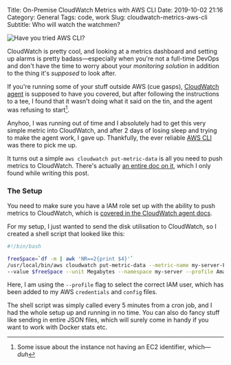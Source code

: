Title: On-Premise CloudWatch Metrics with AWS CLI
Date: 2019-10-02 21:16
Category: General
Tags: code, work
Slug: cloudwatch-metrics-aws-cli
Subtitle: Who will watch the watchmen?

![Have you tried AWS CLI?]({filename}/images/aws-cli.jpg)

CloudWatch is pretty cool, and looking at a metrics dashboard and setting up
alarms is pretty badass—especially when you're not a full-time DevOps and
don't have the time to worry about your _monitoring solution_ in addition to
the thing it's _supposed_ to look after.

If you're running some of your stuff outside AWS (cue gasps), [CloudWatch agent][1]
is supposed to have you covered, but after following the instructions to a
tee, I found that it wasn't doing what it said on the tin, and the agent was
refusing to start[^1].

Anyhoo, I was running out of time and I absolutely had to get this very simple
metric into CloudWatch, and after 2 days of losing sleep and trying to make
the agent work, I gave up. Thankfully, the ever reliable [AWS CLI][2] was
there to pick me up.

It turns out a simple `aws cloudwatch put-metric-data` is all you need to push
metrics to CloudWatch. There's actually [an entire doc on it][3], which I only
found while writing this post.

### The Setup

You need to make sure you have a IAM role set up with the ability to push
metrics to CloudWatch, which is [covered in the CloudWatch agent docs][4].

For my setup, I just wanted to send the disk utilisation to CloudWatch, so I
created a shell script that looked like this:

```bash
#!/bin/bash

freeSpace=`df -m | awk 'NR==2{print $4}'`
/usr/local/bin/aws cloudwatch put-metric-data --metric-name my-server-FreeDisk \
--value $freeSpace --unit Megabytes --namespace my-server --profile AmazonCloudWatchAgent
```

Here, I am using the `--profile` flag to select the correct IAM user, which has
been added to my AWS `credentials` and `config` files.

The shell script was simply called every 5 minutes from a cron job, and I had the
whole setup up and running in no time. You can also do fancy stuff like sending in
entire JSON files, which will surely come in handy if you want to work with Docker
stats etc.

[^1]: Some issue about the instance not having an EC2 identifier, which—_duh_

[1]: https://docs.aws.amazon.com/AmazonCloudWatch/latest/monitoring/install-CloudWatch-Agent-on-premise.html
[2]: https://aws.amazon.com/cli/
[3]: https://docs.aws.amazon.com/AmazonCloudWatch/latest/monitoring/publishingMetrics.html
[4]: https://docs.aws.amazon.com/AmazonCloudWatch/latest/monitoring/create-iam-roles-for-cloudwatch-agent.html
